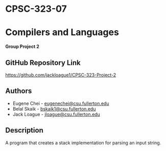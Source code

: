 # CPSC-323-07
# Compilers and Languages
**Group Project 2**

**GitHub Repository Link**
----------
https://github.com/jackloague1/CPSC-323-Project-2

**Authors**
-------
- Eugene Chei     - eugenechei@csu.fullerton.edu
- Belal Skaik     - bskaik1@csu.fullerton.edu
- Jack Loague     - jloague@csu.fullerton.edu

**Description**
----------
A program that creates a stack implementation for parsing an input string.
